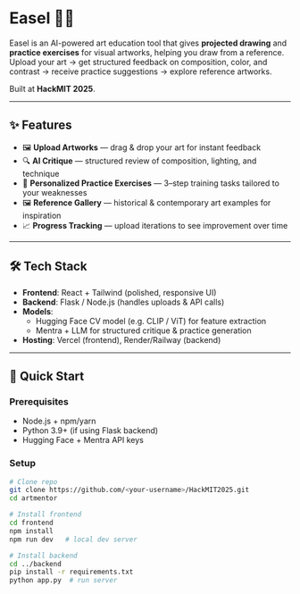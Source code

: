 # Easel 🎨🤖

Easel is an AI-powered art education tool that gives **projected drawing** and **practice exercises** for visual artworks, helping you draw from a reference.  
Upload your art → get structured feedback on composition, color, and contrast → receive practice suggestions → explore reference artworks.  

Built at **HackMIT 2025**.

---

## ✨ Features
- 🖼️ **Upload Artworks** — drag & drop your art for instant feedback  
- 🔍 **AI Critique** — structured review of composition, lighting, and technique  
- 📝 **Personalized Practice Exercises** — 3–step training tasks tailored to your weaknesses  
- 🖼️ **Reference Gallery** — historical & contemporary art examples for inspiration  
- 📈 **Progress Tracking** — upload iterations to see improvement over time  

---

## 🛠️ Tech Stack
- **Frontend**: React + Tailwind (polished, responsive UI)  
- **Backend**: Flask / Node.js (handles uploads & API calls)  
- **Models**:  
  - Hugging Face CV model (e.g. CLIP / ViT) for feature extraction  
  - Mentra + LLM for structured critique & practice generation  
- **Hosting**: Vercel (frontend), Render/Railway (backend)  

---

## 🚀 Quick Start

### Prerequisites
- Node.js + npm/yarn  
- Python 3.9+ (if using Flask backend)  
- Hugging Face + Mentra API keys

### Setup
```bash
# Clone repo
git clone https://github.com/<your-username>/HackMIT2025.git
cd artmentor

# Install frontend
cd frontend
npm install
npm run dev   # local dev server

# Install backend
cd ../backend
pip install -r requirements.txt
python app.py  # run server
